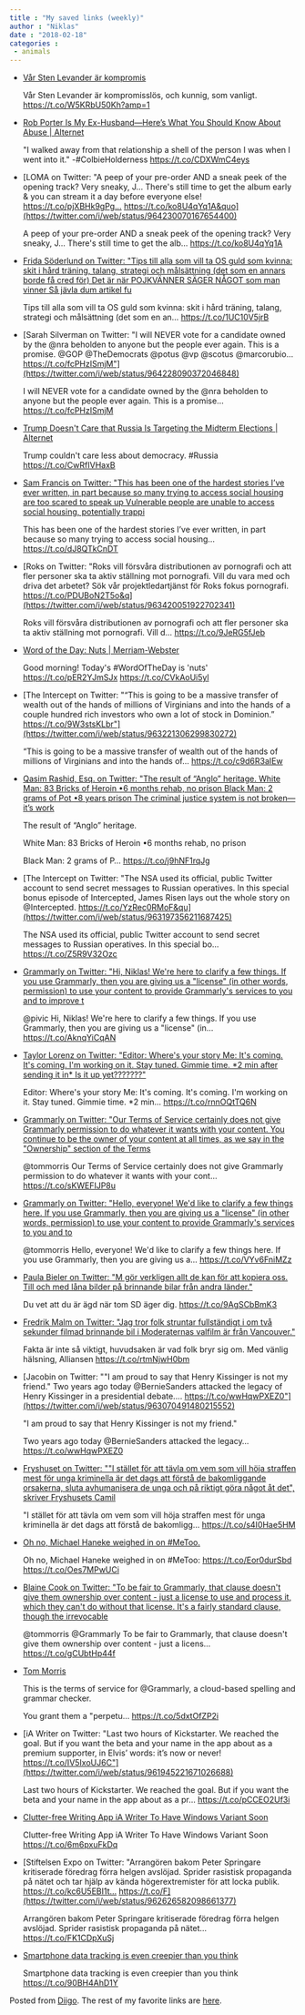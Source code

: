 ```yaml
---
title : "My saved links (weekly)"
author : "Niklas"
date : "2018-02-18"
categories : 
 - animals
---
```


- [Vår Sten Levander är kompromis](http://www.skd.se/2018/02/15/gw-dalig-radgivare-at-lofven/)
    
    Vår Sten Levander är kompromisslös, och kunnig, som vanligt. https://t.co/W5KRbU50Kh?amp=1
    
- [Rob Porter Is My Ex-Husband—Here’s What You Should Know About Abuse | Alternet](https://www.alternet.org/peek/colbie-holderness-speaks-out-rob-porter)
    
    "I walked away from that relationship a shell of the person I was when I went into it." -#ColbieHolderness https://t.co/CDXWmC4eys
    
    
- [LOMA on Twitter: "A peep of your pre-order AND a sneak peek of the opening track? Very sneaky, J... There's still time to get the album early & you can stream it a day before everyone else! https://t.co/pjXBHk9gPg… https://t.co/ko8U4qYq1A&quo](https://twitter.com/i/web/status/964230070167654400)
    
    A peep of your pre-order AND a sneak peek of the opening track? Very sneaky, J... There's still time to get the alb… https://t.co/ko8U4qYq1A
    
- [Frida Söderlund on Twitter: "Tips till alla som vill ta OS guld som kvinna: skit i hård träning, talang, strategi och målsättning (det som en annars borde få cred för) Det är när POJKVÄNNER SÄGER NÅGOT som man vinner Så jävla dum artikel fu](https://twitter.com/i/web/status/964117987069280258)
    
    Tips till alla som vill ta OS guld som kvinna: skit i hård träning, talang, strategi och målsättning (det som en an… https://t.co/1UC10V5jrB
    
- [Sarah Silverman on Twitter: "I will NEVER vote for a candidate owned by the @nra beholden to anyone but the people ever again. This is a promise. @GOP @TheDemocrats @potus @vp @scotus @marcorubio… https://t.co/fcPHzISmjM"](https://twitter.com/i/web/status/964228090372046848)
    
    I will NEVER vote for a candidate owned by the @nra beholden to anyone but the people ever again. This is a promise… https://t.co/fcPHzISmjM
    
- [Trump Doesn't Care that Russia Is Targeting the Midterm Elections | Alternet](https://www.alternet.org/news-amp-politics/trump-doesnt-care-russia-targeting-midterm-elections)
    
    Trump couldn't care less about democracy. #Russia https://t.co/CwRfIVHaxB
    
    
- [Sam Francis on Twitter: "This has been one of the hardest stories I’ve ever written, in part because so many trying to access social housing are too scared to speak up Vulnerable people are unable to access social housing, potentially trappi](https://twitter.com/i/web/status/963663064913666050)
    
    This has been one of the hardest stories I’ve ever written, in part because so many trying to access social housing… https://t.co/dJ8QTkCnDT
    
- [Roks on Twitter: "Roks vill försvåra distributionen av pornografi och att fler personer ska ta aktiv ställning mot pornografi. Vill du vara med och driva det arbetet? Sök vår projektledartjänst för Roks fokus pornografi. https://t.co/PDUBoN2T5o&q](https://twitter.com/i/web/status/963420051922702341)
    
    Roks vill försvåra distributionen av pornografi och att fler personer ska ta aktiv ställning mot pornografi. Vill d… https://t.co/9JeRG5fJeb
    
- [Word of the Day: Nuts | Merriam-Webster](https://www.merriam-webster.com/word-of-the-day/nuts-2018-02-13)
    
    Good morning! Today's #WordOfTheDay is 'nuts' https://t.co/pER2YJmSJx https://t.co/CVkAoUi5yl
    
    
- [The Intercept on Twitter: "“This is going to be a massive transfer of wealth out of the hands of millions of Virginians and into the hands of a couple hundred rich investors who own a lot of stock in Dominion.” https://t.co/9W3stsKLbr"](https://twitter.com/i/web/status/963221306299830272)
    
    “This is going to be a massive transfer of wealth out of the hands of millions of Virginians and into the hands of… https://t.co/c9d6R3aIEw
    
- [Qasim Rashid, Esq. on Twitter: "The result of “Anglo” heritage. White Man: 83 Bricks of Heroin •6 months rehab, no prison Black Man: 2 grams of Pot •8 years prison The criminal justice system is not broken—it’s work](https://twitter.com/i/web/status/963180411022200832)
    
    The result of “Anglo” heritage.
    
    White Man: 83 Bricks of Heroin •6 months rehab, no prison
    
    Black Man: 2 grams of P… https://t.co/j9hNF1rqJg
    
- [The Intercept on Twitter: "The NSA used its official, public Twitter account to send secret messages to Russian operatives. In this special bonus episode of Intercepted, James Risen lays out the whole story on @Intercepted. https://t.co/YzRec0RMoF&qu](https://twitter.com/i/web/status/963197356211687425)
    
    The NSA used its official, public Twitter account to send secret messages to Russian operatives. In this special bo… https://t.co/Z5R9V32Ozc
    
- [Grammarly on Twitter: "Hi, Niklas! We're here to clarify a few things. If you use Grammarly, then you are giving us a "license" (in other words, permission) to use your content to provide Grammarly's services to you and to improve t](https://twitter.com/i/web/status/963158055947927552)
    
    @pivic Hi, Niklas! We're here to clarify a few things. If you use Grammarly, then you are giving us a "license" (in… https://t.co/AknqYiCqAN
    
- [Taylor Lorenz on Twitter: "Editor: Where's your story Me: It's coming. It's coming. I'm working on it. Stay tuned. Gimmie time. \*2 min after sending it in\* Is it up yet???????"](https://twitter.com/i/web/status/963142547391565826)
    
    Editor: Where's your story Me: It's coming. It's coming. I'm working on it. Stay tuned. Gimmie time. \*2 min… https://t.co/rnnOQtTQ6N
    
- [Grammarly on Twitter: "Our Terms of Service certainly does not give Grammarly permission to do whatever it wants with your content. You continue to be the owner of your content at all times, as we say in the "Ownership" section of the Terms](https://twitter.com/i/web/status/963122878827839488)
    
    @tommorris Our Terms of Service certainly does not give Grammarly permission to do whatever it wants with your cont… https://t.co/sKWEFIJP8u
    
- [Grammarly on Twitter: "Hello, everyone! We'd like to clarify a few things here. If you use Grammarly, then you are giving us a "license" (in other words, permission) to use your content to provide Grammarly's services to you and to](https://twitter.com/i/web/status/963122790932013057)
    
    @tommorris Hello, everyone! We'd like to clarify a few things here. If you use Grammarly, then you are giving us a… https://t.co/VYv6FniMZz
    
- [Paula Bieler on Twitter: "M gör verkligen allt de kan för att kopiera oss. Till och med låna bilder på brinnande bilar från andra länder."](https://twitter.com/paulabieler/status/963102124136632321)
    
    Du vet att du är ägd när tom SD äger dig. https://t.co/9AgSCbBmK3
    
- [Fredrik Malm on Twitter: "Jag tror folk struntar fullständigt i om två sekunder filmad brinnande bil i Moderaternas valfilm är från Vancouver."](https://twitter.com/fredrikmalm/status/963113630639296513)
    
    Fakta är inte så viktigt, huvudsaken är vad folk bryr sig om. Med vänlig hälsning, Alliansen https://t.co/rtmNjwH0bm
    
- [Jacobin on Twitter: ""I am proud to say that Henry Kissinger is not my friend." Two years ago today @BernieSanders attacked the legacy of Henry Kissinger in a presidential debate.… https://t.co/wwHqwPXEZ0"](https://twitter.com/i/web/status/963070491480215552)
    
    "I am proud to say that Henry Kissinger is not my friend."
    
    Two years ago today @BernieSanders attacked the legacy… https://t.co/wwHqwPXEZ0
    
- [Fryshuset on Twitter: ""I stället för att tävla om vem som vill höja straffen mest för unga kriminella är det dags att förstå de bakomliggande orsakerna, sluta avhumanisera de unga och på riktigt göra något åt det", skriver Fryshusets Camil](https://twitter.com/i/web/status/963057013038166016)
    
    "I stället för att tävla om vem som vill höja straffen mest för unga kriminella är det dags att förstå de bakomligg… https://t.co/s4I0Hae5HM
    
- [Oh no, Michael Haneke weighed in on #MeToo.](https://slate.com/culture/2018/02/oh-no-michael-haneke-weighed-in-on-metoo.html)
    
    Oh no, Michael Haneke weighed in on #MeToo: https://t.co/Eor0durSbd https://t.co/Oes7MPwUCi
    
    
- [Blaine Cook on Twitter: "To be fair to Grammarly, that clause doesn't give them ownership over content - just a license to use and process it, which they can't do without that license. It's a fairly standard clause, though the irrevocable](https://twitter.com/i/web/status/962706727773921280)
    
    @tommorris @Grammarly To be fair to Grammarly, that clause doesn't give them ownership over content - just a licens… https://t.co/gCUbtHp44f
    
- [Tom Morris](https://twitter.com/i/web/status/961262927759269888)
    
    This is the terms of service for @Grammarly, a cloud-based spelling and grammar checker.
    
    You grant them a "perpetu… https://t.co/5dxtOfZP2i
    
- [iA Writer on Twitter: "Last two hours of Kickstarter. We reached the goal. But if you want the beta and your name in the app about as a premium supporter, in Elvis’ words: it’s now or never! https://t.co/IV5IxoUJ6C"](https://twitter.com/i/web/status/961945221671026688)
    
    Last two hours of Kickstarter. We reached the goal. But if you want the beta and your name in the app about as a pr… https://t.co/pCCEO2Uf3i
    
- [Clutter-free Writing App iA Writer To Have Windows Variant Soon](http://upflow.co/l/3god/clutter-free-writing-app-ia-writer-windows-variant-soon)
    
    Clutter-free Writing App iA Writer To Have Windows Variant Soon https://t.co/6m6pxuFkDq
    
- [Stiftelsen Expo on Twitter: "Arrangören bakom Peter Springare kritiserade föredrag förra helgen avslöjad. Sprider rasistisk propaganda på nätet och tar hjälp av kända högerextremister för att locka publik. https://t.co/kc6U5EBI1t… https://t.co/F](https://twitter.com/i/web/status/962626582098661377)
    
    Arrangören bakom Peter Springare kritiserade föredrag förra helgen avslöjad. Sprider rasistisk propaganda på nätet… https://t.co/FK1CDpXuSj
    
- [Smartphone data tracking is even creepier than you think](https://thenextweb.com/syndication/2018/02/11/smartphone-data-tracking-even-creepier-think/)
    
    Smartphone data tracking is even creepier than you think https://t.co/90BH4AhD1Y
    

Posted from [Diigo](https://www.diigo.com). The rest of my favorite links are [here](https://www.diigo.com/user/npivic).
